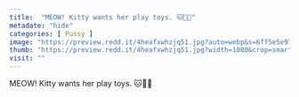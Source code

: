 ```yaml
---
title:  "MEOW! Kitty wants her play toys. 🐱👅🍆"
metadate: "hide"
categories: [ Pussy ]
image: "https://preview.redd.it/4heafxwhzjq51.jpg?auto=webp&s=6ff5e5e978bd841d540e63a92d223d2384aabf45"
thumb: "https://preview.redd.it/4heafxwhzjq51.jpg?width=1080&crop=smart&auto=webp&s=e3c9c12c475991c7e340c3e4185b311cc6649a0e"
visit: ""
---
```

MEOW! Kitty wants her play toys. 🐱👅🍆
